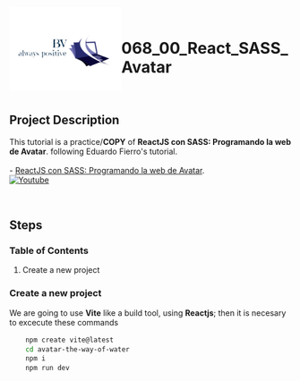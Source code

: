 <div>
	<div>
		<img src=https://raw.githubusercontent.com/Byron2016/00_forImages/main/images/Logo_01_00.png align=left alt=MyLogo width=200>
	</div>
	&nbsp;
	<div>
		<h1>068_00_React_SASS_Avatar</h1>
	</div>
</div>

&nbsp;

## Project Description

This tutorial is a practice/**COPY** of **ReactJS con SASS: Programando la web de Avatar**. following Eduardo Fierro's tutorial.</br> 
&nbsp;</br>
    - [ReactJS con SASS: Programando la web de Avatar](https://www.youtube.com/watch?v=NXNGW6AAyP4).</br>
	[![Youtube](https://img.shields.io/static/v1?label=&message=ver%20en%20youtube&color=FF0000&logo=youtube&logoColor=white&style=for-the-badge)](https://www.youtube.com/watch?v=NXNGW6AAyP4)</br>
	
&nbsp;
## Steps

### Table of Contents
1. Create a new project


### Create a new project
We are going to use **Vite** like a build tool, using **Reactjs**; then it is necesary to excecute these commands

```bash
	npm create vite@latest
	cd avatar-the-way-of-water
	npm i
	npm run dev
```


